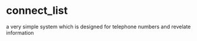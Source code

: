 # connect_list
a very simple system which is designed for telephone numbers and revelate information
